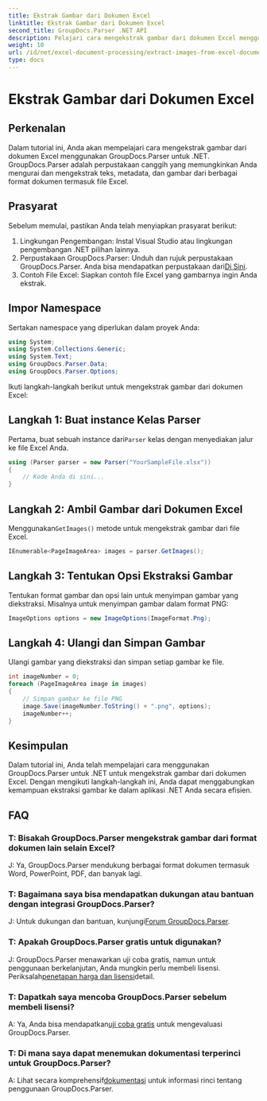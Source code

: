 ```yaml
---
title: Ekstrak Gambar dari Dokumen Excel
linktitle: Ekstrak Gambar dari Dokumen Excel
second_title: GroupDocs.Parser .NET API
description: Pelajari cara mengekstrak gambar dari dokumen Excel menggunakan GroupDocs.Parser untuk .NET. Panduan langkah demi langkah dengan contoh kode.
weight: 10
url: /id/net/excel-document-processing/extract-images-from-excel-document/
type: docs
---
```

# Ekstrak Gambar dari Dokumen Excel

## Perkenalan
Dalam tutorial ini, Anda akan mempelajari cara mengekstrak gambar dari dokumen Excel menggunakan GroupDocs.Parser untuk .NET. GroupDocs.Parser adalah perpustakaan canggih yang memungkinkan Anda mengurai dan mengekstrak teks, metadata, dan gambar dari berbagai format dokumen termasuk file Excel.
## Prasyarat
Sebelum memulai, pastikan Anda telah menyiapkan prasyarat berikut:
1. Lingkungan Pengembangan: Instal Visual Studio atau lingkungan pengembangan .NET pilihan lainnya.
2.  Perpustakaan GroupDocs.Parser: Unduh dan rujuk perpustakaan GroupDocs.Parser. Anda bisa mendapatkan perpustakaan dari[Di Sini](https://releases.groupdocs.com/parser/net/).
3. Contoh File Excel: Siapkan contoh file Excel yang gambarnya ingin Anda ekstrak.
## Impor Namespace
Sertakan namespace yang diperlukan dalam proyek Anda:
```csharp
using System;
using System.Collections.Generic;
using System.Text;
using GroupDocs.Parser.Data;
using GroupDocs.Parser.Options;
```
Ikuti langkah-langkah berikut untuk mengekstrak gambar dari dokumen Excel:
## Langkah 1: Buat instance Kelas Parser
 Pertama, buat sebuah instance dari`Parser` kelas dengan menyediakan jalur ke file Excel Anda.
```csharp
using (Parser parser = new Parser("YourSampleFile.xlsx"))
{
    // Kode Anda di sini...
}
```
## Langkah 2: Ambil Gambar dari Dokumen Excel
 Menggunakan`GetImages()` metode untuk mengekstrak gambar dari file Excel.
```csharp
IEnumerable<PageImageArea> images = parser.GetImages();
```
## Langkah 3: Tentukan Opsi Ekstraksi Gambar
Tentukan format gambar dan opsi lain untuk menyimpan gambar yang diekstraksi. Misalnya untuk menyimpan gambar dalam format PNG:
```csharp
ImageOptions options = new ImageOptions(ImageFormat.Png);
```
## Langkah 4: Ulangi dan Simpan Gambar
Ulangi gambar yang diekstraksi dan simpan setiap gambar ke file.
```csharp
int imageNumber = 0;
foreach (PageImageArea image in images)
{
    // Simpan gambar ke file PNG
    image.Save(imageNumber.ToString() + ".png", options);
    imageNumber++;
}
```
## Kesimpulan
Dalam tutorial ini, Anda telah mempelajari cara menggunakan GroupDocs.Parser untuk .NET untuk mengekstrak gambar dari dokumen Excel. Dengan mengikuti langkah-langkah ini, Anda dapat menggabungkan kemampuan ekstraksi gambar ke dalam aplikasi .NET Anda secara efisien.

## FAQ
### T: Bisakah GroupDocs.Parser mengekstrak gambar dari format dokumen lain selain Excel?
J: Ya, GroupDocs.Parser mendukung berbagai format dokumen termasuk Word, PowerPoint, PDF, dan banyak lagi.
### T: Bagaimana saya bisa mendapatkan dukungan atau bantuan dengan integrasi GroupDocs.Parser?
 J: Untuk dukungan dan bantuan, kunjungi[Forum GroupDocs.Parser](https://forum.groupdocs.com/c/parser/17).
### T: Apakah GroupDocs.Parser gratis untuk digunakan?
 J: GroupDocs.Parser menawarkan uji coba gratis, namun untuk penggunaan berkelanjutan, Anda mungkin perlu membeli lisensi. Periksalah[penetapan harga dan lisensi](https://purchase.groupdocs.com/buy)detail.
### T: Dapatkah saya mencoba GroupDocs.Parser sebelum membeli lisensi?
 A: Ya, Anda bisa mendapatkan[uji coba gratis](https://releases.groupdocs.com/) untuk mengevaluasi GroupDocs.Parser.
### T: Di mana saya dapat menemukan dokumentasi terperinci untuk GroupDocs.Parser?
 A: Lihat secara komprehensif[dokumentasi](https://tutorials.groupdocs.com/parser/net/) untuk informasi rinci tentang penggunaan GroupDocs.Parser.